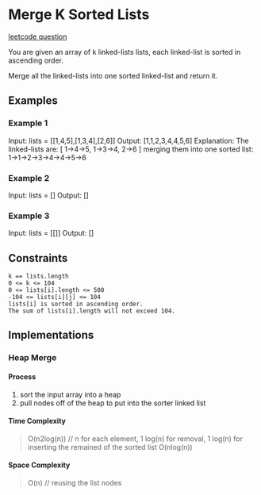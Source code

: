# Merge K Sorted Lists

[leetcode question](https://leetcode.com/problems/merge-k-sorted-lists/)

You are given an array of k linked-lists lists, each linked-list is sorted in ascending order.

Merge all the linked-lists into one sorted linked-list and return it.

## Examples

### Example 1

Input: lists = [[1,4,5],[1,3,4],[2,6]]
Output: [1,1,2,3,4,4,5,6]
Explanation: The linked-lists are:
[
  1->4->5,
  1->3->4,
  2->6
]
merging them into one sorted list:
1->1->2->3->4->4->5->6

### Example 2

Input: lists = []
Output: []

### Example 3

Input: lists = [[]]
Output: []

## Constraints

    k == lists.length
    0 <= k <= 104
    0 <= lists[i].length <= 500
    -104 <= lists[i][j] <= 104
    lists[i] is sorted in ascending order.
    The sum of lists[i].length will not exceed 104.

## Implementations

### Heap Merge

#### Process

1. sort the input array into a heap
2. pull nodes off of the heap to put into the sorter linked list

#### Time Complexity

> O(n2log(n)) // n for each element, 1 log(n) for removal, 1 log(n) for inserting the remained of the sorted list
> O(nlog(n))

#### Space Complexity

> O(n) // reusing the list nodes

